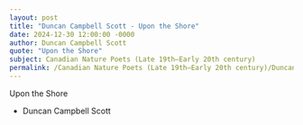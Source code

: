 ```yaml
---
layout: post
title: "Duncan Campbell Scott - Upon the Shore"
date: 2024-12-30 12:00:00 -0000
author: Duncan Campbell Scott
quote: "Upon the Shore"
subject: Canadian Nature Poets (Late 19th–Early 20th century)
permalink: /Canadian Nature Poets (Late 19th–Early 20th century)/Duncan Campbell Scott/Duncan Campbell Scott - Upon the Shore
---
```


Upon the Shore

- Duncan Campbell Scott
